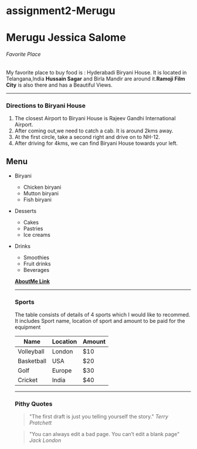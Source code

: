 # assignment2-Merugu
# Merugu Jessica Salome
######  Favorite Place 

My favorite place to buy food is : Hyderabadi Biryani House.
It is located in Telangana,India **Hussain Sagar** and Birla Mandir are around it.**Ramoji Film City** is also there and has a Beautiful Views.
***
### Directions to Biryani House
1. The closest Airport to Biryani House is Rajeev Gandhi International Airport.
2. After coming out,we need to catch a cab. It is around 2kms away.
3. At the first circle, take a second right and drive on to NH-12.
4. After driving for 4kms, we can find Biryani House towards your left.
## Menu
* Biryani
    - Chicken biryani
    - Mutton biryani
    - Fish biryani
* Desserts
    - Cakes
    - Pastries
    - Ice creams
* Drinks
    - Smoothies
    - Fruit drinks
    - Beverages

    **[AboutMe Link](AboutMe.md)**

    ***
    ### Sports
    The table consists of details of 4 sports which I would like to recommed. It includes Sport name, location of sport and amount to be paid for the equipment

    | Name | Location | Amount |
    | -----| ---------| -------|
    |Volleyball| London| $10|
    |Basketball| USA| $20|
    |Golf| Europe| $30|
    |Cricket| India| $40|

    ***
    ### Pithy Quotes

    >"The first draft is just you telling yourself the story."     _Terry Pratchett_

    >"You can always edit a bad page. You can’t edit a blank page"   _Jack London_

             





